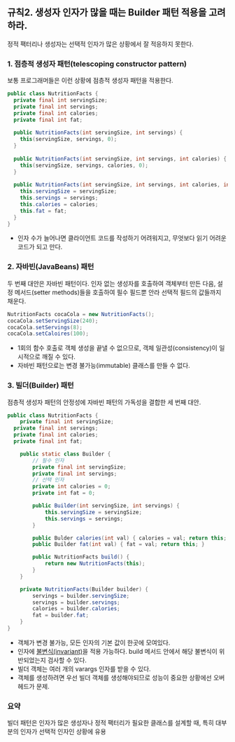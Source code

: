 ## 규칙2. 생성자 인자가 많을 때는 Builder 패턴 적용을 고려하라.
정적 팩터리나 생성자는 선택적 인자가 많은 상황에서 잘 적응하지 못한다.

### 1. 점층적 생성자 패턴(telescoping constructor pattern)
보통 프로그래머들은 이런 상황에 점층적 생성자 패턴을 적용한다.
```JAVA
public class NutritionFacts {
  private final int servingSize;
  private final int servings;
  private final int calories;
  private final int fat;
  
  public NutritionFacts(int servingSize, int servings) {
    this(servingSize, servings, 0);
  }
  
  public NutritionFacts(int servingSize, int servings, int calories) {
    this(servingSize, servings, calories, 0);
  }
  
  public NutritionFacts(int servingSize, int servings, int calories, int fat) {
    this.servingSize = servingSize;
    this.servings = servings;
    this.calories = calories;
    this.fat = fat;
  }
}
```
- 인자 수가 늘어나면 클라이언트 코드를 작성하기 어려워지고, 무엇보다 읽기 어려운 코드가 되고 만다.

### 2. 자바빈(JavaBeans) 패턴
두 번째 대안은 자바빈 패턴이다.
인자 없는 생성자를 호출하여 객체부터 만든 다음, 설정 메서드(setter methods)들을 호출하여 필수 필드뿐 안라 선택적 필드의 값들까지 채운다.

```JAVA
NutritionFacts cocaCola = new NutritionFacts();
cocaCola.setServingSize(240);
cocaCola.setServings(8);
cocaCola.setCaloires(100);
```

- 1회의 함수 호출로 객체 생성을 끝낼 수 없으므로, 객체 일관성(consistency)이 일시적으로 깨질 수 있다.
- 자바빈 패턴으로는 변경 불가능(immutable) 클래스를 만들 수 없다.

### 3. 빌더(Builder) 패턴

점층적 생성자 패턴의 안정성에 자바빈 패턴의 가독성을 결합한 세 번째 대안.

```JAVA
public class NutritionFacts {
	private final int servingSize;
  private final int servings;
  private final int calories;
  private final int fat;

	public static class Builder {
		// 필수 인자
		private final int servingSize;
		private final int servings;
		// 선택 인자
		private int calories = 0;
		private int fat = 0;

		public Builder(int servingSize, int servings) {
			this.servingSize = servingSize;
			this.servings = servings;
		}

		public Bulder calories(int val) { calories = val; return this; }
		public Builder fat(int val) { fat = val; return this; }

		public NutritionFacts build() {
			return new NutritionFacts(this);
		}
	}

	private NutritionFacts(Builder builder) {
		servings = builder.servingSize;
		servings = builder.servings;
		calories = builder.calories;
		fat = builder.fat;
	}
}
```

- 객체가 변경 불가능, 모든 인자의 기본 값이 한곳에 모여있다.
- 인자에 <a href="http://kevinx64.net/198" target="_blank">불변식(invariant)</a>을 적용 가능하다.
build 메서드 안에서 해당 불변식이 위반되었는지 검사할 수 있다.
- 빌더 객체는 여러 개의 varargs 인자를 받을 수 있다.
- 객체를 생성하려면 우선 빌더 객체를 생성해야되므로 성능이 중요한 상황에선 오버헤드가 문제.

### 요약
빌더 패턴은 인자가 많은 생성자나 정적 팩터리가 필요한 클래스를 설계할 때, 특히 대부분의 인자가 선택적 인자인 상황에 유용
